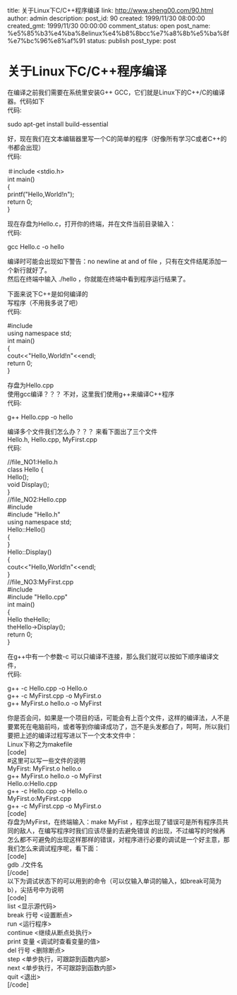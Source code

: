 title: 关于Linux下C/C++程序编译
link: http://www.sheng00.com/90.html
author: admin
description: 
post_id: 90
created: 1999/11/30 08:00:00
created_gmt: 1999/11/30 00:00:00
comment_status: open
post_name: %e5%85%b3%e4%ba%8elinux%e4%b8%8bcc%e7%a8%8b%e5%ba%8f%e7%bc%96%e8%af%91
status: publish
post_type: post

# 关于Linux下C/C++程序编译

在编译之前我们需要在系统里安装G++ GCC，它们就是Linux下的C++/C的编译器。代码如下   
代码:   
  
sudo apt-get install build-essential   
  
好，现在我们在文本编辑器里写一个C的简单的程序（好像所有学习C或者C++的书都会出现）   
代码:   
  
＃include <stdio.h>   
int main()   
{   
printf("Hello,World!n");   
return 0;   
}   
  
现在存盘为Hello.c，打开你的终端，并在文件当前目录输入：   
代码:   
  
gcc Hello.c -o hello      
  
编译时可能会出现如下警告：no newline at and of file ，只有在文件结尾添加一个新行就好了。   
然后在终端中输入 ./hello ，你就能在终端中看到程序运行结果了。   
  
下面来说下C++是如何编译的   
写程序（不用我多说了吧）   
代码:   
  
#include <iostream>   
using namespace std;   
int main()   
{   
cout<<"Hello,World!n"<<endl;   
return 0;   
}   
  
存盘为Hello.cpp   
使用gcc编译？？？ 不对，这里我们使用g++来编译C++程序   
代码:   
  
g++ Hello.cpp -o hello   
  
  
编译多个文件我们怎么办？？？ 来看下面出了三个文件Hello.h, Hello.cpp, MyFirst.cpp   
代码:   
  
//file_NO1:Hello.h   
class Hello {   
Hello();   
void Display();   
}   
//file_NO2:Hello.cpp   
#include <iostream>   
#include "Hello.h"   
using namespace std;   
Hello::Hello()   
{   
}   
Hello::Display()   
{   
cout<<"Hello,World!n"<<endl;   
}   
//file_NO3:MyFirst.cpp   
#include <iostram>   
#include "Hello.cpp"   
int main()   
{   
Hello theHello;   
theHello->Display();   
return 0;   
}   
  
在g++中有一个参数-c 可以只编译不连接，那么我们就可以按如下顺序编译文件，   
代码:   
  
g++ -c Hello.cpp -o Hello.o   
g++ -c MyFirst.cpp -o MyFirst.o   
g++ MyFirst.o hello.o -o MyFirst   
  
你是否会问，如果是一个项目的话，可能会有上百个文件，这样的编译法，人不是要累死在电脑前吗，或者等到你编译成功了，岂不是头发都白了，呵呵，所以我们要把上述的编译过程写进以下一个文本文件中：   
Linux下称之为makefile   
[code]   
#这里可以写一些文件的说明   
MyFirst: MyFirst.o hello.o   
g++ MyFirst.o hello.o -o MyFirst   
Hello.o:Hello.cpp   
g++ -c Hello.cpp -o Hello.o   
MyFirst.o:MyFirst.cpp   
g++ -c MyFirst.cpp -o MyFirst.o   
[code]   
存盘为MyFirst，在终端输入：make MyFist ，程序出现了错误可是所有程序员共同的敌人，在编写程序时我们应该尽量的去避免错误 的出现，不过编写的时候再怎么都不可避免的出现这样那样的错误，对程序进行必要的调试是一个好主意，那我们怎么来调试程序呢，看下面：   
[code]   
gdb ./文件名   
[/code]   
以下为调试状态下的可以用到的命令（可以仅输入单词的输入，如break可简为b），尖括号中为说明   
[code]   
list <显示源代码>   
break 行号 <设置断点>   
run <运行程序>   
continue <继续从断点处执行>   
print 变量 <调试时查看变量的值>   
del 行号 <删除断点>   
step <单步执行，可跟踪到函数内部>   
next <单步执行，不可跟踪到函数内部>   
quit <退出>   
[/code]